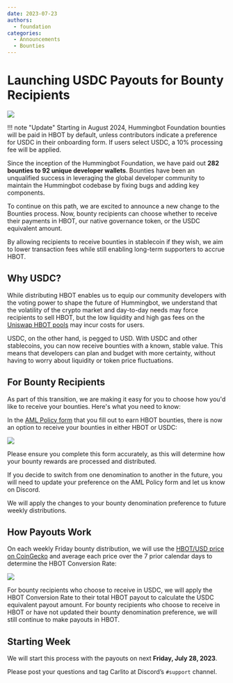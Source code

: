 ```yaml
---
date: 2023-07-23
authors:
  - foundation
categories:
  - Announcements
  - Bounties
---
```


# Launching USDC Payouts for Bounty Recipients

![](cover.webp)

!!! note "Update"
    Starting in August 2024, Hummingbot Foundation bounties will be paid in HBOT by default, unless contributors indicate a preference for USDC in their onboarding form. If users select USDC, a 10% processing fee will be applied.


Since the inception of the Hummingbot Foundation, we have paid out **282 bounties to 92 unique developer wallets**. Bounties have been an unqualified success in leveraging the global developer community to maintain the Hummingbot codebase by fixing bugs and adding key components.

To continue on this path, we are excited to announce a new change to the Bounties process. Now, bounty recipients can choose whether to receive their payments in HBOT, our native governance token, or the USDC equivalent amount.

By allowing recipients to receive bounties in stablecoin if they wish, we aim to lower transaction fees while still enabling long-term supporters to accrue HBOT.

<!-- more -->

## Why USDC?

While distributing HBOT enables us to equip our community developers with the voting power to shape the future of Hummingbot, we understand that the volatility of the crypto market and day-to-day needs may force recipients to sell HBOT, but the low liquidity and high gas fees on the [Uniswap HBOT pools](https://info.uniswap.org/#/pools/0x47541d068e1289297e1ef66277507116a26de860) may incur costs for users.

USDC, on the other hand, is pegged to USD. With USDC and other stablecoins, you can now receive bounties with a known, stable value. This means that developers can plan and budget with more certainty, without having to worry about liquidity or token price fluctuations.

## For Bounty Recipients

As part of this transition, we are making it easy for you to choose how you'd like to receive your bounties. Here's what you need to know:

In the [AML Policy form](https://forms.gle/ZDKtkSLF7VSGYMBo9) that you fill out to earn HBOT bounties, there is now an option to receive your bounties in either HBOT or USDC:

![](./Preferred-Bounty-Denomination.png)

Please ensure you complete this form accurately, as this will determine how your bounty rewards are processed and distributed.

If you decide to switch from one denomination to another in the future, you will need to update your preference on the AML Policy form and let us know on Discord.

We will apply the changes to your bounty denomination preference to future weekly distributions.

## How Payouts Work

On each weekly Friday bounty distribution, we will use the [HBOT/USD price on CoinGecko](https://www.coingecko.com/en/coins/hummingbot) and average each price over the 7 prior calendar days to determine the HBOT Conversion Rate:

![](./HBOT-Price-Chart-at-Coingecko-1.png)

For bounty recipients who choose to receive in USDC, we will apply the HBOT Conversion Rate to their total HBOT payout to calculate the USDC equivalent payout amount. For bounty recipients who choose to receive in HBOT or have not updated their bounty denomination preference, we will still continue to make payouts in HBOT.

## Starting Week

We will start this process with the payouts on next **Friday, July 28, 2023**.

Please post your questions and tag Carlito at Discord’s `#support` channel.